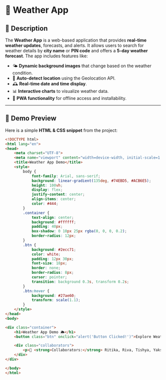 # 🌟 Weather App

## 📌 Description
The **Weather App** is a web-based application that provides **real-time weather updates**, forecasts, and alerts. It allows users to search for weather details by **city name** or **PIN code** and offers a **5-day weather forecast**. The app includes features like:
- 🌤️ **Dynamic background images** that change based on the weather condition.  
- 📍 **Auto-detect location** using the Geolocation API.  
- 🕰️ **Real-time date and time display**.  
- 📊 **Interactive charts** to visualize weather data.  
- 📱 **PWA functionality** for offline access and installability.  

---

## 🎨 **Demo Preview**
Here is a simple **HTML & CSS snippet** from the project:

```html
<!DOCTYPE html>
<html lang="en">
<head>
    <meta charset="UTF-8">
    <meta name="viewport" content="width=device-width, initial-scale=1.0">
    <title>Weather App Demo</title>
    <style>
        body {
            font-family: Arial, sans-serif;
            background: linear-gradient(135deg, #74EBD5, #ACB6E5);
            height: 100vh;
            display: flex;
            justify-content: center;
            align-items: center;
            color: #444;
        }
        .container {
            text-align: center;
            background: #ffffff;
            padding: 40px;
            box-shadow: 0 10px 25px rgba(0, 0, 0, 0.2);
            border-radius: 12px;
        }
        .btn {
            background: #2ecc71;
            color: white;
            padding: 12px 30px;
            font-size: 18px;
            border: none;
            border-radius: 8px;
            cursor: pointer;
            transition: background 0.3s, transform 0.2s;
        }
        .btn:hover {
            background: #27ae60;
            transform: scale(1.1);
        }
    </style>
</head>
<body>

<div class="container">
    <h1>Weather App Demo 🌦️</h1>
    <button class="btn" onclick="alert('Button Clicked!')">Explore Weather</button>

    <div class="collaborators">
        <p>👥 <strong>Collaborators:</strong> Ritika, Riva, Tishya, Yakshi</p>
    </div>
</div>

</body>
</html>


